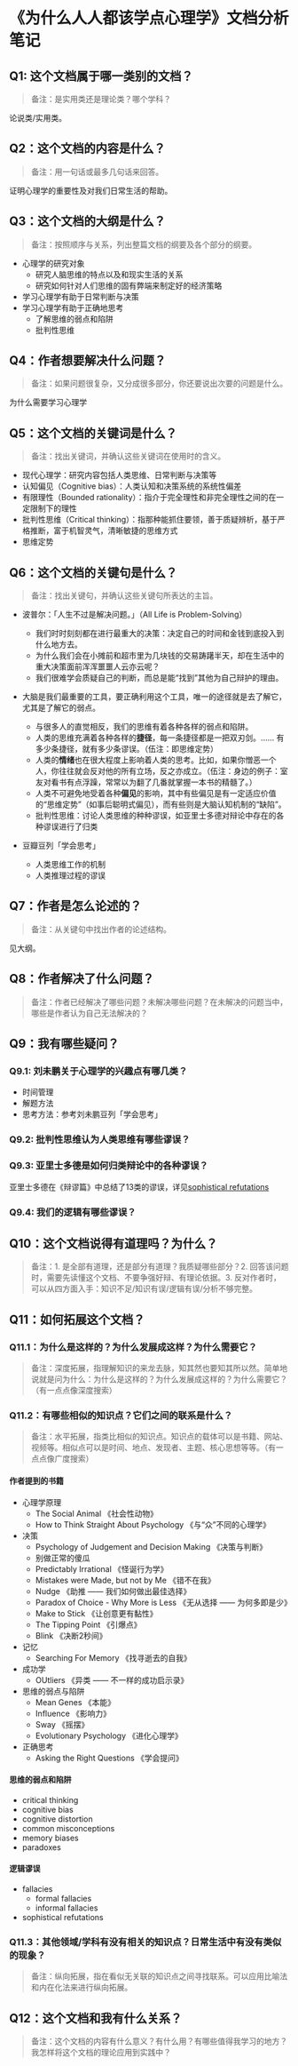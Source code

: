 # 《为什么人人都该学点心理学》文档分析笔记

## Q1: 这个文档属于哪一类别的文档？

> 备注：是实用类还是理论类？哪个学科？

论说类/实用类。

## Q2：这个文档的内容是什么？

> 备注：用一句话或最多几句话来回答。

证明心理学的重要性及对我们日常生活的帮助。

## Q3：这个文档的大纲是什么？

> 备注：按照顺序与关系，列出整篇文档的纲要及各个部分的纲要。

- 心理学的研究对象
  - 研究人脑思维的特点以及和现实生活的关系
  - 研究如何针对人们思维的固有弊端来制定好的经济策略
- 学习心理学有助于日常判断与决策
- 学习心理学有助于正确地思考
  - 了解思维的弱点和陷阱
  - 批判性思维

## Q4：作者想要解决什么问题？

> 备注：如果问题很复杂，又分成很多部分，你还要说出次要的问题是什么。

为什么需要学习心理学

## Q5：这个文档的关键词是什么？

> 备注：找出关键词，并确认这些关键词在使用时的含义。

- 现代心理学：研究内容包括人类思维、日常判断与决策等
- 认知偏见（Cognitive bias）：人类认知和决策系统的系统性偏差
- 有限理性（Bounded rationality）：指介于完全理性和非完全理性之间的在一定限制下的理性
- 批判性思维（Critical thinking）：指那种能抓住要领，善于质疑辨析，基于严格推断，富于机智灵气，清晰敏捷的思维方式
- 思维定势

## Q6：这个文档的关键句是什么？

> 备注：找出关键句，并确认这些关键句所表达的主旨。

- 波普尔：「人生不过是解决问题。」（All Life is Problem-Solving）
  - 我们时时刻刻都在进行最重大的决策：决定自己的时间和金钱到底投入到什么地方去。
  - 为什么我们会在小摊前和超市里为几块钱的交易踌躇半天，却在生活中的重大决策面前浑浑噩噩人云亦云呢？
  - 我们很难学会质疑自己的判断，而总是能“找到”其他为自己辩护的理由。

- 大脑是我们最重要的工具，要正确利用这个工具，唯一的途径就是去了解它，尤其是了解它的弱点。
  - 与很多人的直觉相反，我们的思维有着各种各样的弱点和陷阱。
  - 人类的思维充满着各种各样的**捷径**，每一条捷径都是一把双刃剑。...... 有多少条捷径，就有多少条谬误。（伍注：即思维定势）
  - 人类的**情绪**也在很大程度上影响着人类的思考。比如，如果你憎恶一个人，你往往就会反对他的所有立场，反之亦成立。（伍注：身边的例子：室友对看书有点浮躁，常常以为翻了几番就掌握一本书的精髓了。）
  - 人类不可避免地受着各种**偏见**的影响，其中有些偏见是有一定适应价值的“思维定势”（如事后聪明式偏见），而有些则是大脑认知机制的“缺陷”。
  - 批判性思维：讨论人类思维的种种谬误，如亚里士多德对辩论中存在的各种谬误进行了归类

- 豆瓣豆列「学会思考」
  - 人类思维工作的机制
  - 人类推理过程的谬误

## Q7：作者是怎么论述的？

> 备注：从关键句中找出作者的论述结构。

见大纲。

## Q8：作者解决了什么问题？

> 备注：作者已经解决了哪些问题？未解决哪些问题？在未解决的问题当中，哪些是作者认为自己无法解决的？

## Q9：我有哪些疑问？

### Q9.1: 刘未鹏关于心理学的兴趣点有哪几类？

- 时间管理
- 解题方法
- 思考方法：参考刘未鹏豆列「学会思考」

### Q9.2: 批判性思维认为人类思维有哪些谬误？

### Q9.3: 亚里士多德是如何归类辩论中的各种谬误？

亚里士多德在《辩谬篇》中总结了13类的谬误，详见[sophistical refutations](../../think/analyse_sophistical_refutations.md)

### Q9.4: 我们的逻辑有哪些谬误？

## Q10：这个文档说得有道理吗？为什么？

> 备注：1. 是全部有道理，还是部分有道理？我质疑哪些部分？2. 回答该问题时，需要先读懂这个文档、不要争强好辩、有理论依据。3. 反对作者时，可以从四方面入手：知识不足/知识有误/逻辑有误/分析不够完整。

## Q11：如何拓展这个文档？

### Q11.1：为什么是这样的？为什么发展成这样？为什么需要它？

> 备注：深度拓展，指理解知识的来龙去脉，知其然也要知其所以然。简单地说就是问为什么：为什么是这样的？为什么发展成这样的？为什么需要它？（有一点点像深度搜索）

### Q11.2：有哪些相似的知识点？它们之间的联系是什么？

> 备注：水平拓展，指类比相似的知识点。知识点的载体可以是书籍、网站、视频等。相似点可以是时间、地点、发现者、主题、核心思想等等。（有一点点像广度搜索）

#### 作者提到的书籍

- 心理学原理
  - The Social Animal 《社会性动物》
  - How to Think Straight About Psychology 《与“众”不同的心理学》
- 决策
  - Psychology of Judgement and Decision Making 《决策与判断》
  - 别做正常的傻瓜
  - Predictably Irrational 《怪诞行为学》
  - Mistakes were Made, but not by Me 《错不在我》
  - Nudge 《助推 —— 我们如何做出最佳选择》
  - Paradox of Choice - Why More is Less 《无从选择 —— 为何多即是少》
  - Make to Stick 《让创意更有黏性》
  - The Tipping Point 《引爆点》
  - Blink 《决断2秒间》
- 记忆
  - Searching For Memory 《找寻逝去的自我》
- 成功学
  - OUtliers 《异类 —— 不一样的成功启示录》
- 思维的弱点与陷阱
  - Mean Genes 《本能》
  - Influence 《影响力》
  - Sway 《摇摆》
  - Evolutionary Psychology 《进化心理学》
- 正确思考
  - Asking the Right Questions 《学会提问》

#### 思维的弱点和陷阱

- critical thinking
- cognitive bias
- cognitive distortion
- common misconceptions
- memory biases
- paradoxes

#### 逻辑谬误

- fallacies
  - formal fallacies
  - informal fallacies
- sophistical refutations

### Q11.3：其他领域/学科有没有相关的知识点？日常生活中有没有类似的现象？

> 备注：纵向拓展，指在看似无关联的知识点之间寻找联系。可以应用比喻法和内在化法来进行纵向拓展。

## Q12：这个文档和我有什么关系？

> 备注：这个文档的内容有什么意义？有什么用？有哪些值得我学习的地方？我怎样将这个文档的理论应用到实践中？

